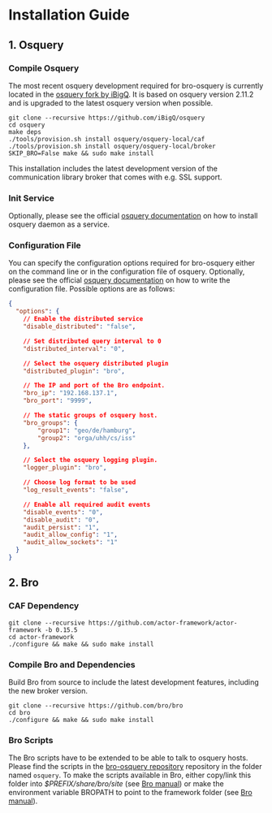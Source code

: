 # Installation Guide #

## 1. Osquery

### Compile Osquery

The most recent osquery development required for bro-osquery is currently located in the [osquery fork by iBigQ](https://github.com/iBigQ/osquery). It is based on osquery version 2.11.2 and is upgraded to the latest osquery version when possible.

```
git clone --recursive https://github.com/iBigQ/osquery
cd osquery
make deps
./tools/provision.sh install osquery/osquery-local/caf
./tools/provision.sh install osquery/osquery-local/broker
SKIP_BRO=False make && sudo make install
```

This installation includes the latest development version of the communication library broker that comes with e.g. SSL support.

### Init Service
Optionally, please see the official [osquery documentation](http://http://osquery.readthedocs.io/en/stable/installation/install-linux/#running-osquery) on how to install osquery daemon as a service.

### Configuration File
You can specify the configuration options required for bro-osquery either on the command line or in the configuration file of osquery. Optionally, please see the official [osquery documentation](http://osquery.readthedocs.io/en/stable/deployment/configuration/#configuration-components) on how to write the configuration file. Possible options are as follows:

```json
{
  "options": {
    // Enable the distributed service
    "disable_distributed": "false",

    // Set distributed query interval to 0
    "distributed_interval": "0",

    // Select the osquery distributed plugin
    "distributed_plugin": "bro",

    // The IP and port of the Bro endpoint.
    "bro_ip": "192.168.137.1",
    "bro_port": "9999",

    // The static groups of osquery host.
    "bro_groups": {
        "group1": "geo/de/hamburg",
        "group2": "orga/uhh/cs/iss"
    },

    // Select the osquery logging plugin.
    "logger_plugin": "bro",

    // Choose log format to be used
    "log_result_events": "false",

    // Enable all required audit events
    "disable_events": "0",
    "disable_audit": "0",
    "audit_persist": "1",
    "audit_allow_config": "1",
    "audit_allow_sockets": "1"
  }
}
```

## 2. Bro

### CAF Dependency

```
git clone --recursive https://github.com/actor-framework/actor-framework -b 0.15.5
cd actor-framework
./configure && make && sudo make install
```

### Compile Bro and Dependencies

Build Bro from source to include the latest development features, including the new broker version.

```
git clone --recursive https://github.com/bro/bro
cd bro
./configure && make && sudo make install
```

### Bro Scripts

The Bro scripts have to be extended to be able to talk to osquery hosts. Please find the scripts in the [bro-osquery repository](https://github.com/bro/bro-osquery) repository in the folder named `osquery`.
To make the scripts available in Bro, either copy/link this folder into *$PREFIX/share/bro/site* (see [Bro manual](https://www.bro.org/sphinx/quickstart/index.html#bro-scripts)) or make the environment variable BROPATH to point to the framework folder (see [Bro manual](https://www.bro.org/sphinx/quickstart/index.html#telling-bro-which-scripts-to-load)).